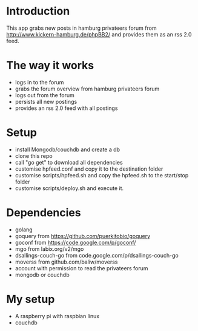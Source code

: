 # Introduction
This app grabs new posts in hamburg privateers forum from http://www.kickern-hamburg.de/phpBB2/ and provides them as an rss 2.0 feed.

# The way it works
* logs in to the forum
* grabs the forum overview from hamburg privateers forum
* logs out from the forum
* persists all new postings
* provides an rss 2.0 feed with all postings

# Setup
* install Mongodb/couchdb and create a db
* clone this repo
* call "go get" to download all dependencies 
* customise hpfeed.conf and copy it to the destination folder
* customise scripts/hpfeed.sh and copy the hpfeed.sh to the start/stop folder
* customise scripts/deploy.sh and execute it.  

# Dependencies
* golang
* goquery from https://github.com/puerkitobio/goquery
* goconf from https://code.google.com/p/goconf/
* mgo from labix.org/v2/mgo
* dsallings-couch-go from code.google.com/p/dsallings-couch-go
* moverss from github.com/baliw/moverss
* account with permission to read the privateers forum
* mongodb or couchdb

# My setup
* A raspberry pi with raspbian linux
* couchdb

